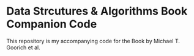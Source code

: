 # Data Strcutures & Algorithms Book Companion Code

This repository is my accompanying code for the Book by Michael T. Goorich et al.
